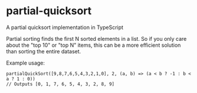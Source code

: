 # partial-quicksort
A partial quicksort implementation in TypeScript

Partial sorting finds the first N sorted elements in a list.  So if you only care about
the "top 10" or "top N" items, this can be a more efficient solution than sorting the entire dataset.

Example usage:

    partialQuickSort([9,8,7,6,5,4,3,2,1,0], 2, (a, b) => (a < b ? -1 : b < a ? 1 : 0))
    // Outputs [0, 1, 7, 6, 5, 4, 3, 2, 8, 9]
